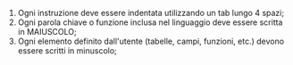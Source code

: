 1. Ogni instruzione deve essere indentata utilizzando un tab lungo 4 spazi;
2. Ogni parola chiave o funzione inclusa nel linguaggio deve essere scritta in MAIUSCOLO;
3. Ogni elemento definito dall'utente (tabelle, campi, funzioni, etc.) devono essere scritti in minuscolo;
